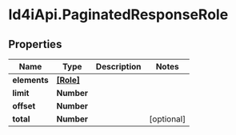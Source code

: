 # Id4iApi.PaginatedResponseRole

## Properties
Name | Type | Description | Notes
------------ | ------------- | ------------- | -------------
**elements** | [**[Role]**](Role.md) |  | 
**limit** | **Number** |  | 
**offset** | **Number** |  | 
**total** | **Number** |  | [optional] 


